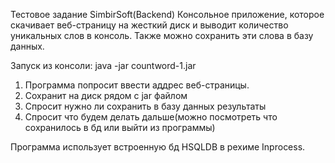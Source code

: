 Тестовое задание SimbirSoft(Backend)
Консольное приложение, которое скачивает веб-страницу на жесткий диск и выводит количество уникальных слов в консоль. Также можно сохранить эти слова  в базу данных.

Запуск из консоли: java -jar countword-1.jar

1. Программа попросит ввести аддрес веб-страницы.
2. Сохранит на диск рядом с jar файлом
3. Спросит нужно ли сохранить в базу данных результаты
4. Спросит что будем делать дальше(можно посмотреть что сохранилось в бд или выйти из программы)

Программа использует встроенную бд HSQLDB в рехиме Inprocess.
